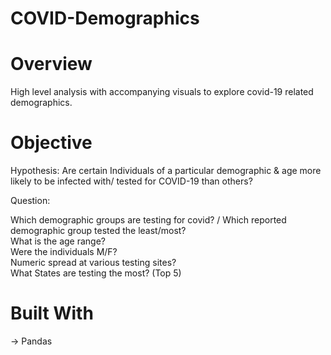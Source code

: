 # COVID-Demographics

# Overview
High level analysis with accompanying visuals to explore covid-19 related demographics. 

# Objective
Hypothesis: Are certain Individuals of a particular demographic & age more likely to be infected with/ tested for COVID-19 than others?

Question:

Which demographic groups are testing for covid? / Which reported demographic group tested the least/most?  
What is the age range?   
Were the individuals M/F?   
Numeric spread at various testing sites?   
What States are testing the most? (Top 5)   

# Built With 
-> Pandas 
